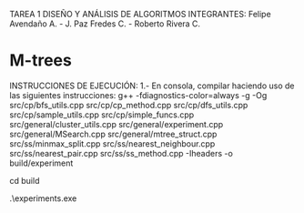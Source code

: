 TAREA 1 DISEÑO Y ANÁLISIS DE ALGORITMOS
INTEGRANTES: Felipe Avendaño A. - J. Paz Fredes C. - Roberto Rivera C.

# M-trees
INSTRUCCIONES DE EJECUCIÓN:
1.- En consola, compilar haciendo uso de las siguientes instrucciones:
g++ -fdiagnostics-color=always -g -Og src/cp/bfs_utils.cpp src/cp/cp_method.cpp src/cp/dfs_utils.cpp src/cp/sample_utils.cpp src/cp/simple_funcs.cpp src/general/cluster_utils.cpp src/general/experiment.cpp src/general/MSearch.cpp src/general/mtree_struct.cpp src/ss/minmax_split.cpp src/ss/nearest_neighbour.cpp src/ss/nearest_pair.cpp src/ss/ss_method.cpp -Iheaders -o build/experiment

cd build

.\experiments.exe
